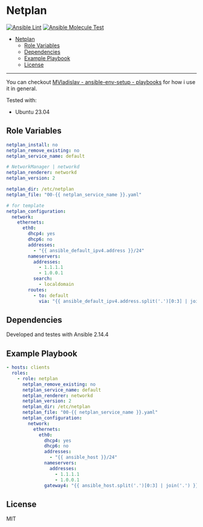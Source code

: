 # Netplan

[![Ansible Lint](https://github.com/MVladislav/ansible-netplan/actions/workflows/ansible-lint.yml/badge.svg)](https://github.com/MVladislav/ansible-netplan/actions/workflows/ansible-lint.yml)
[![Ansible Molecule Test](https://github.com/MVladislav/ansible-netplan/actions/workflows/ci.yml/badge.svg)](https://github.com/MVladislav/ansible-netplan/actions/workflows/ci.yml)

- [Netplan](#netplan)
  - [Role Variables](#role-variables)
  - [Dependencies](#dependencies)
  - [Example Playbook](#example-playbook)
  - [License](#license)

---

You can checkout [MVladislav - ansible-env-setup - playbooks](https://github.com/MVladislav/ansible-env-setup/tree/main/playbooks) for how i use it in general.

Tested with:

- Ubuntu 23.04

## Role Variables

```yml
netplan_install: no
netplan_remove_existing: no
netplan_service_name: default

# NetworkManager | networkd
netplan_renderer: networkd
netplan_version: 2

netplan_dir: /etc/netplan
netplan_file: "00-{{ netplan_service_name }}.yaml"

# for template
netplan_configuration:
  network:
    ethernets:
      eth0:
        dhcp4: yes
        dhcp6: no
        addresses:
          - "{{ ansible_default_ipv4.address }}/24"
        nameservers:
          addresses:
            - 1.1.1.1
            - 1.0.0.1
          search:
            - localdomain
        routes:
          - to: default
            via: "{{ ansible_default_ipv4.address.split('.')[0:3] | join('.') }}.1"
```

## Dependencies

Developed and testes with Ansible 2.14.4

## Example Playbook

```yml
- hosts: clients
  roles:
    - role: netplan
      netplan_remove_existing: no
      netplan_service_name: default
      netplan_renderer: networkd
      netplan_version: 2
      netplan_dir: /etc/netplan
      netplan_file: "00-{{ netplan_service_name }}.yaml"
      netplan_configuration:
        network:
          ethernets:
            eth0:
              dhcp4: yes
              dhcp6: no
              addresses:
                - "{{ ansible_host }}/24"
              nameservers:
                addresses:
                  - 1.1.1.1
                  - 1.0.0.1
              gateway4: "{{ ansible_host.split('.')[0:3] | join('.') }}.1"
```

## License

MIT
